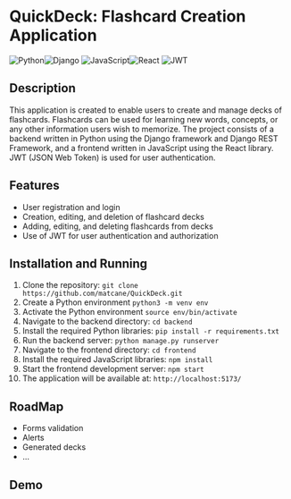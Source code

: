 # QuickDeck: Flashcard Creation Application 
![Python](https://img.shields.io/badge/Python-3776AB?style=for-the-badge&logo=python&logoColor=white)![Django](https://img.shields.io/badge/Django-092E20?style=for-the-badge&logo=django&logoColor=white)
![JavaScript](https://img.shields.io/badge/JavaScript-F7DF1E?style=for-the-badge&logo=JavaScript&logoColor=white)![React](https://img.shields.io/badge/React-20232A?style=for-the-badge&logo=react&logoColor=61DAFB)
![JWT](https://img.shields.io/badge/json%20web%20tokens-323330?style=for-the-badge&logo=json-web-tokens&logoColor=pink)

## Description
This application is created to enable users to create and manage decks of flashcards. Flashcards can be used for learning new words, concepts, or any other information users wish to memorize. The project consists of a backend written in Python using the Django framework and Django REST Framework, and a frontend written in JavaScript using the React library. JWT (JSON Web Token) is used for user authentication.

## Features
- User registration and login
- Creation, editing, and deletion of flashcard decks
- Adding, editing, and deleting flashcards from decks
- Use of JWT for user authentication and authorization

## Installation and Running
1. Clone the repository: `git clone https://github.com/matcane/QuickDeck.git`
2. Create a Python environment `python3 -m venv env`
3. Activate the Python environment `source env/bin/activate`
4. Navigate to the backend directory: `cd backend`
5. Install the required Python libraries: `pip install -r requirements.txt`
6. Run the backend server: `python manage.py runserver`
7. Navigate to the frontend directory: `cd frontend`
8. Install the required JavaScript libraries: `npm install`
9. Start the frontend development server: `npm start`
10. The application will be available at: `http://localhost:5173/`

## RoadMap
- Forms validation
- Alerts
- Generated decks
- ...

## Demo

